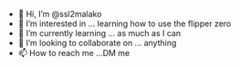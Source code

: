 - 👋 Hi, I’m @ssl2malako
- 👀 I’m interested in ... learning how to use the flipper zero
- 🌱 I’m currently learning ... as much as I can
- 💞️ I’m looking to collaborate on ... anything
- 📫 How to reach me ...DM me

<!---
ssl2malako/ssl2malako is a ✨ special ✨ repository because its `README.md` (this file) appears on your GitHub profile.
You can click the Preview link to take a look at your changes.
--->
